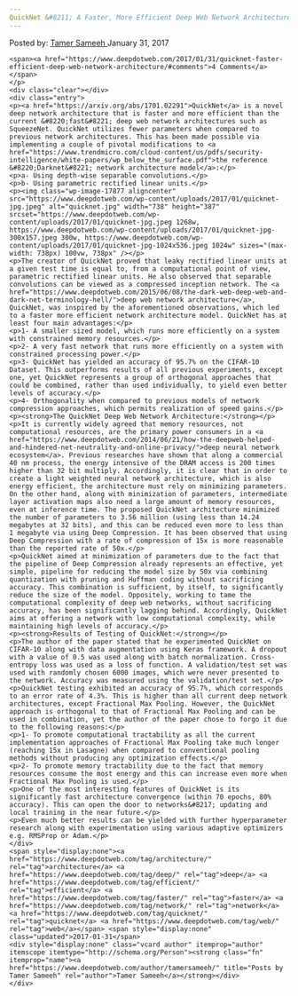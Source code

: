```yaml
---
QuickNet &#8211; A Faster, More Efficient Deep Web Network Architecture
---
```

<article class="post-listing post-17870 post type-post status-publish format-standard has-post-thumbnail hentry category-deepdot-news tag-architecture tag-deep tag-efficient tag-faster tag-network tag-quicknet tag-web">
    <div class="post-inner">
    <p class="post-meta">
    <span>Posted by: <a href="https://www.deepdotweb.com/author/tamersameeh/" title="">Tamer Sameeh </a></span>
    <span>January 31, 2017</span>
    
    <span><a href="https://www.deepdotweb.com/2017/01/31/quicknet-faster-efficient-deep-web-network-architecture/#comments">4 Comments</a></span>
    </p>
    <div class="clear"></div>
    <div class="entry">
    <p><a href="https://arxiv.org/abs/1701.02291">QuickNet</a> is a novel deep network architecture that is faster and more efficient than the current &#8220;fast&#8221; deep web network architectures such as SqueezeNet. QuickNet utilizes fewer parameters when compared to previous network architectures. This has been made possible via implementing a couple of pivotal modifications to <a href="https://www.trendmicro.com/cloud-content/us/pdfs/security-intelligence/white-papers/wp_below_the_surface.pdf">the reference &#8220;Darknet&#8221; network architecture model</a>:</p>
    <p>a- Using depth-wise separable convolutions.</p>
    <p>b- Using parametric rectified linear units.</p>
    <p><img class="wp-image-17877 aligncenter" src="https://www.deepdotweb.com/wp-content/uploads/2017/01/quicknet-jpg.jpeg" alt="quicknet.jpg" width="738" height="387" srcset="https://www.deepdotweb.com/wp-content/uploads/2017/01/quicknet-jpg.jpeg 1268w, https://www.deepdotweb.com/wp-content/uploads/2017/01/quicknet-jpg-300x157.jpeg 300w, https://www.deepdotweb.com/wp-content/uploads/2017/01/quicknet-jpg-1024x536.jpeg 1024w" sizes="(max-width: 738px) 100vw, 738px" /></p>
    <p>The creator of QuickNet proved that leaky rectified linear units at a given test time is equal to, from a computational point of view, parametric rectified linear units. He also observed that separable convolutions can be viewed as a compressed inception network. The <a href="https://www.deepdotweb.com/2015/06/08/the-dark-web-deep-web-and-dark-net-terminology-hell/">deep web network architecture</a>, QuickNet, was inspired by the aforementioned observations, which led to a faster more efficient network architecture model. QuickNet has at least four main advantages:</p>
    <p>1- A smaller sized model, which runs more efficiently on a system with constrained memory resources.</p>
    <p>2- A very fast network that runs more efficiently on a system with constrained processing power.</p>
    <p>3- QuickNet has yielded an accuracy of 95.7% on the CIFAR-10 Dataset. This outperforms results of all previous experiments, except one, yet QuickNet represents a group of orthogonal approaches that could be combined, rather than used individually, to yield even better levels of accuracy.</p>
    <p>4- Orthogonality when compared to previous models of network compression approaches, which permits realization of speed gains.</p>
    <p><strong>The QuickNet Deep Web Network Architecture:</strong></p>
    <p>It is currently widely agreed that memory resources, not computational resources, are the primary power consumers in a <a href="https://www.deepdotweb.com/2014/06/21/how-the-deepweb-helped-and-hindered-net-neutrality-and-online-privacy/">deep neural network ecosystem</a>. Previous researches have shown that along a commercial 40 nm process, the energy intensive of the DRAM access is 200 times higher than 32 bit multiply. Accordingly, it is clear that in order to create a light weighted neural network architecture, which is also energy efficient, the architecture must rely on minimizing parameters. On the other hand, along with minimization of parameters, intermediate layer activation maps also need a large amount of memory resources, even at inference time. The proposed QuickNet architecture minimized the number of parameters to 3.56 million (using less than 14.24 megabytes at 32 bits), and this can be reduced even more to less than 1 megabyte via using Deep Compression. It has been observed that using Deep Compression with a rate of compression of 15x is more reasonable than the reported rate of 50x.</p>
    <p>QuickNet aimed at minimization of parameters due to the fact that the pipeline of Deep Compression already represents an effective, yet simple, pipeline for reducing the model size by 50x via combining quantization with pruning and Huffman coding without sacrificing accuracy. This combination is sufficient, by itself, to significantly reduce the size of the model. Oppositely, working to tame the computational complexity of deep web networks, without sacrificing accuracy, has been significantly lagging behind. Accordingly, QuickNet aims at offering a network with low computational complexity, while maintaining high levels of accuracy.</p>
    <p><strong>Results of Testing of QuickNet:</strong></p>
    <p>The author of the paper stated that he experimented QuickNet on CIFAR-10 along with data augmentation using Keras framework. A dropout with a value of 0.5 was used along with batch normalization. Cross-entropy loss was used as a loss of function. A validation/test set was used with randomly chosen 6000 images, which were never presented to the network. Accuracy was measured using the validation/test set.</p>
    <p>QuickNet testing exhibited an accuracy of 95.7%, which corresponds to an error rate of 4.3%. This is higher than all current deep network architectures, except Fractional Max Pooling. However, the QuickNet approach is orthogonal to that of Fractional Max Pooling and can be used in combination, yet the author of the paper chose to forgo it due to the following reasons:</p>
    <p>1- To promote computational tractability as all the current implementation approaches of Fractional Max Pooling take much longer (reaching 15x in Lasagne) when compared to conventional pooling methods without producing any optimization effects.</p>
    <p>2- To promote memory tractability due to the fact that memory resources consume the most energy and this can increase even more when Fractional Max Pooling is used.</p>
    <p>One of the most interesting features of QuickNet is its significantly fast architecture convergence (within 70 epochs, 80% accuracy). This can open the door to networks&#8217; updating and local training in the near future.</p>
    <p>Even much better results can be yielded with further hyperparameter research along with experimentation using various adaptive optimizers e.g. RMSProp or Adam.</p>
    </div>
    <span style="display:none"><a href="https://www.deepdotweb.com/tag/architecture/" rel="tag">architecture</a> <a href="https://www.deepdotweb.com/tag/deep/" rel="tag">deep</a> <a href="https://www.deepdotweb.com/tag/efficient/" rel="tag">efficient</a> <a href="https://www.deepdotweb.com/tag/faster/" rel="tag">faster</a> <a href="https://www.deepdotweb.com/tag/network/" rel="tag">network</a> <a href="https://www.deepdotweb.com/tag/quicknet/" rel="tag">quicknet</a> <a href="https://www.deepdotweb.com/tag/web/" rel="tag">web</a></span> <span style="display:none" class="updated">2017-01-31</span>
    <div style="display:none" class="vcard author" itemprop="author" itemscope itemtype="http://schema.org/Person"><strong class="fn" itemprop="name"><a href="https://www.deepdotweb.com/author/tamersameeh/" title="Posts by Tamer Sameeh" rel="author">Tamer Sameeh</a></strong></div>
    </div>
</article>

